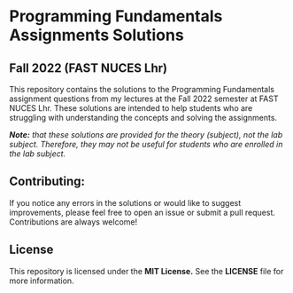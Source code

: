# Programming Fundamentals Assignments Solutions
## Fall 2022 (FAST NUCES Lhr)

This repository contains the solutions to the Programming Fundamentals assignment questions from my lectures at the Fall 2022 semester at FAST NUCES Lhr. These solutions are intended to help students who are struggling with understanding the concepts and solving the assignments.

_**Note:** that these solutions are provided for the theory (subject), not the lab subject. Therefore, they may not be useful for students who are enrolled in the lab subject._

## Contributing:
If you notice any errors in the solutions or would like to suggest improvements, please feel free to open an issue or submit a pull request. Contributions are always welcome!

## License
This repository is licensed under the **MIT License.** See the **LICENSE** file for more information.
